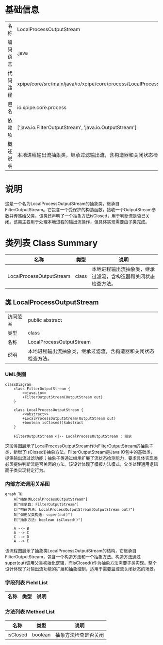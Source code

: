 # 基础信息

|      |      |
|------|------|
| 名称 | LocalProcessOutputStream |
| 编码语言 | .java |
| 代码路径 | xpipe/core/src/main/java/io/xpipe/core/process/LocalProcessOutputStream.java |
| 包名 | io.xpipe.core.process |
| 依赖项 | ['java.io.FilterOutputStream', 'java.io.OutputStream'] |
| 概述说明 | 本地进程输出流抽象类，继承过滤输出流，含构造器和关闭状态检查方法。 |

# 说明

这是一个名为LocalProcessOutputStream的抽象类，继承自FilterOutputStream。它包含一个受保护的构造函数，接收一个OutputStream参数并传递给父类。该类还声明了一个抽象方法isClosed，用于判断流是否已关闭。该类主要用于处理本地进程的输出流操作，但具体实现需要由子类完成。

# 类列表 Class Summary

| 名称   | 类型  | 说明 |
|-------|------|-------------|
| LocalProcessOutputStream | class | 本地进程输出流抽象类，继承过滤流，含构造器和关闭状态检查方法。 |



## 类 LocalProcessOutputStream

|      |      |
|------|------|
| 访问范围 | public abstract |
| 类型 | class |
| 名称 | LocalProcessOutputStream |
| 说明 | 本地进程输出流抽象类，继承过滤流，含构造器和关闭状态检查方法。 |


### UML类图

```mermaid
classDiagram
    class FilterOutputStream {
        <<java.io>>
        +FilterOutputStream(OutputStream out)
    }

    class LocalProcessOutputStream {
        <<abstract>>
        +LocalProcessOutputStream(OutputStream out)
        +boolean isClosed()$abstract
    }

    FilterOutputStream <|-- LocalProcessOutputStream : 继承
```

这段类图展示了LocalProcessOutputStream作为FilterOutputStream的抽象子类，新增了isClosed()抽象方法。FilterOutputStream是Java IO包中的基础类，提供输出流过滤功能；抽象子类通过继承扩展了流状态检测能力，要求具体实现类必须提供判断流是否关闭的方法。该设计体现了模板方法模式，父类处理通用逻辑而子类实现特定行为。


### 内部方法调用关系图

```mermaid
graph TD
    A["抽象类LocalProcessOutputStream"]
    B["继承自: FilterOutputStream"]
    C["构造方法: LocalProcessOutputStream(OutputStream out)"]
    D["调用父类构造: super(out)"]
    E["抽象方法: boolean isClosed()"]

    A --> B
    A --> C
    C --> D
    A --> E
```

该流程图展示了抽象类LocalProcessOutputStream的结构，它继承自FilterOutputStream，包含一个构造方法和一个抽象方法。构造方法通过super(out)调用父类初始化逻辑，而isClosed()作为抽象方法需要子类实现。整个设计体现了对输出流功能的扩展和抽象控制，适用于需要监控流关闭状态的场景。

### 字段列表 Field List

| 名称  | 类型  | 说明 |
|-------|-------|------|

### 方法列表 Method List

| 名称  | 类型  | 说明 |
|-------|-------|------|
| isClosed | boolean | 抽象方法检查是否关闭 |




